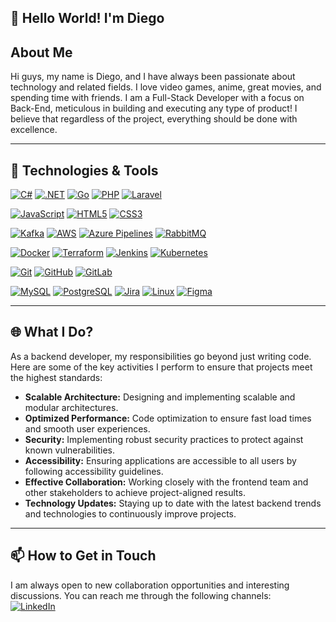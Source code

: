 ## 👋 Hello World! I'm Diego

## About Me  
Hi guys, my name is Diego, and I have always been passionate about technology and related fields. I love video games, anime, great movies, and spending time with friends. I am a Full-Stack Developer with a focus on Back-End, meticulous in building and executing any type of product! I believe that regardless of the project, everything should be done with excellence.  

---

## 🚀 Technologies & Tools  

[![C#](https://img.shields.io/badge/C%23-239120?style=for-the-badge&logo=csharp&logoColor=white)](https://learn.microsoft.com/en-us/dotnet/csharp/)
[![.NET](https://img.shields.io/badge/.NET-512BD4?style=for-the-badge&logo=dotnet&logoColor=white)](https://dotnet.microsoft.com/)
[![Go](https://img.shields.io/badge/Go-00ADD8?style=for-the-badge&logo=go&logoColor=white)](https://go.dev/)
[![PHP](https://img.shields.io/badge/PHP-777BB4?style=for-the-badge&logo=php&logoColor=white)](https://www.php.net/)
[![Laravel](https://img.shields.io/badge/Laravel-FF2D20?style=for-the-badge&logo=laravel&logoColor=white)](https://laravel.com/)

[![JavaScript](https://img.shields.io/badge/JavaScript-F7DF1E?style=for-the-badge&logo=javascript&logoColor=black)](https://developer.mozilla.org/en-US/docs/Web/JavaScript)
[![HTML5](https://img.shields.io/badge/HTML5-E34F26?style=for-the-badge&logo=html5&logoColor=white)](https://developer.mozilla.org/en-US/docs/Web/HTML)
[![CSS3](https://img.shields.io/badge/CSS3-1572B6?style=for-the-badge&logo=css3&logoColor=white)](https://developer.mozilla.org/en-US/docs/Web/CSS)

[![Kafka](https://img.shields.io/badge/Apache%20Kafka-231F20?style=for-the-badge&logo=apachekafka&logoColor=white)](https://kafka.apache.org/)
[![AWS](https://img.shields.io/badge/AWS-232F3E?style=for-the-badge&logo=amazonaws&logoColor=white)](https://aws.amazon.com/)
[![Azure Pipelines](https://img.shields.io/badge/Azure%20Pipelines-2560E0?style=for-the-badge&logo=azure-pipelines&logoColor=white)](https://azure.microsoft.com/en-us/products/devops/pipelines/)
[![RabbitMQ](https://img.shields.io/badge/RabbitMQ-FF6600?style=for-the-badge&logo=rabbitmq&logoColor=white)](https://www.rabbitmq.com/)

[![Docker](https://img.shields.io/badge/Docker-2496ED?style=for-the-badge&logo=docker&logoColor=white)](https://www.docker.com/)
[![Terraform](https://img.shields.io/badge/Terraform-623CE4?style=for-the-badge&logo=terraform&logoColor=white)](https://www.terraform.io/)
[![Jenkins](https://img.shields.io/badge/Jenkins-D24939?style=for-the-badge&logo=jenkins&logoColor=white)](https://www.jenkins.io/)
[![Kubernetes](https://img.shields.io/badge/Kubernetes-326CE5?style=for-the-badge&logo=kubernetes&logoColor=white)](https://kubernetes.io/)

[![Git](https://img.shields.io/badge/Git-F05032?style=for-the-badge&logo=git&logoColor=white)](https://git-scm.com/)
[![GitHub](https://img.shields.io/badge/GitHub-181717?style=for-the-badge&logo=github&logoColor=white)](https://github.com/)
[![GitLab](https://img.shields.io/badge/GitLab-FCA121?style=for-the-badge&logo=gitlab&logoColor=white)](https://about.gitlab.com/)

[![MySQL](https://img.shields.io/badge/MySQL-4479A1?style=for-the-badge&logo=mysql&logoColor=white)](https://www.mysql.com/)
[![PostgreSQL](https://img.shields.io/badge/PostgreSQL-336791?style=for-the-badge&logo=postgresql&logoColor=white)](https://www.postgresql.org/)
[![Jira](https://img.shields.io/badge/Jira-0052CC?style=for-the-badge&logo=jira&logoColor=white)](https://www.atlassian.com/software/jira)
[![Linux](https://img.shields.io/badge/Linux-FCC624?style=for-the-badge&logo=linux&logoColor=black)](https://www.linux.org/)
[![Figma](https://img.shields.io/badge/Figma-F24E1E?style=for-the-badge&logo=figma&logoColor=white)](https://www.figma.com/)

---

## 🌐 What I Do?  
As a backend developer, my responsibilities go beyond just writing code. Here are some of the key activities I perform to ensure that projects meet the highest standards:  

- **Scalable Architecture:** Designing and implementing scalable and modular architectures.  
- **Optimized Performance:** Code optimization to ensure fast load times and smooth user experiences.  
- **Security:** Implementing robust security practices to protect against known vulnerabilities.  
- **Accessibility:** Ensuring applications are accessible to all users by following accessibility guidelines.  
- **Effective Collaboration:** Working closely with the frontend team and other stakeholders to achieve project-aligned results.  
- **Technology Updates:** Staying up to date with the latest backend trends and technologies to continuously improve projects.  

---

## 📫 How to Get in Touch  
I am always open to new collaboration opportunities and interesting discussions. You can reach me through the following channels:  
[![LinkedIn](https://img.shields.io/badge/-LinkedIn-%230077B5?style=for-the-badge&logo=linkedin&logoColor=white)](https://www.linkedin.com/in/diego-campos-programmer/)
